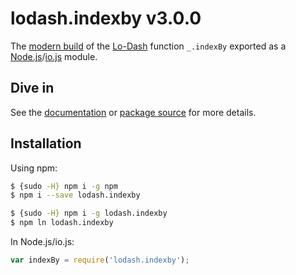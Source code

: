 # lodash.indexby v3.0.0

The [modern build](https://github.com/lodash/lodash/wiki/Build-Differences) of the [Lo-Dash](https://lodash.com/) function `_.indexBy` exported as a [Node.js](http://nodejs.org/)/[io.js](https://iojs.org/) module.

## Dive in

See the [documentation](https://lodash.com/docs#indexBy) or [package source](https://github.com/lodash/lodash/blob/3.0.0-npm-packages/lodash.indexby/index.js) for more details.

## Installation

Using npm:

```bash
$ {sudo -H} npm i -g npm
$ npm i --save lodash.indexby

$ {sudo -H} npm i -g lodash.indexby
$ npm ln lodash.indexby
```

In Node.js/io.js:

```js
var indexBy = require('lodash.indexby');
```
